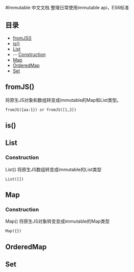 #Immutable 中文文档
整理日常使用immutable api，ES6标准

## 目录

- [fromJS()](#fromJS())
- [is()](#is())
- [List](#List)
- -- [Construction](#construction)
- [Map](#Map)
- [OrderedMap](#OrderedMap)
- [Set](#Set)

## fromJS()
将原生JS对象和数组转变成immutable的Map和List类型。

```
fromJS({aa:1}) or fromJS([1,2])
```

## is()

## List

### Construction
List() 将原生JS数组转变成immutable的List类型

```
List([])
```

## Map

### Construction
Map() 将原生JS对象转变变成immutable的Map类型

```
Map({})
```

## OrderedMap

## Set